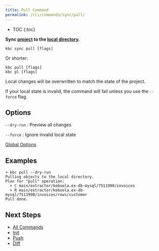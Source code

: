 ```yaml
---
title: Pull Command
permalink: /cli/commands/sync/pull/
---
```


* TOC 
{:toc}

**Sync [project](/cli/#subsystems) to the [local directory](/cli/structure/).**

```
kbc sync pull [flags]
```

Or shorter:
```
kbc pull [flags]
kbc pl [flags]
```

Local changes will be overwritten to match the state of the project. 

If your local state is invalid, the command will fail unless you use the `--force` flag.

## Options

`--dry-run`
: Preview all changes

`--force`
: Ignore invalid local state

[Global Options](/cli/commands/#global-options)

## Examples

```
➜ kbc pull --dry-run
Pulling objects to the local directory.
Plan for "pull" operation:
  × C main/extractor/keboola.ex-db-mysql/7511990/invoices
  × R main/extractor/keboola.ex-db-mysql/7511990/invoices/rows/customer
Pull done.
```

## Next Steps

- [All Commands](/cli/commands/)
- [Init](/cli/commands/sync/init/)
- [Push](/cli/commands/sync/push/)
- [Diff](/cli/commands/sync/diff/)

